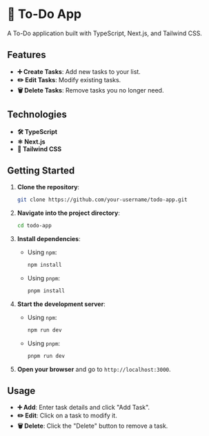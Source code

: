 # 📝 To-Do App

A To-Do application built with TypeScript, Next.js, and Tailwind CSS.

## Features

- **➕ Create Tasks**: Add new tasks to your list.
- **✏️ Edit Tasks**: Modify existing tasks.
- **🗑️ Delete Tasks**: Remove tasks you no longer need.

## Technologies

- **🛠️ TypeScript**
- **⚛️ Next.js**
- **🎨 Tailwind CSS**

## Getting Started

1. **Clone the repository**:

    ```bash
    git clone https://github.com/your-username/todo-app.git
    ```

2. **Navigate into the project directory**:

    ```bash
    cd todo-app
    ```

3. **Install dependencies**:

    - Using `npm`:

        ```bash
        npm install
        ```

    - Using `pnpm`:

        ```bash
        pnpm install
        ```

4. **Start the development server**:

    - Using `npm`:

        ```bash
        npm run dev
        ```

    - Using `pnpm`:

        ```bash
        pnpm run dev
        ```

5. **Open your browser** and go to `http://localhost:3000`.

## Usage

- **➕ Add**: Enter task details and click "Add Task".
- **✏️ Edit**: Click on a task to modify it.
- **🗑️ Delete**: Click the "Delete" button to remove a task.
